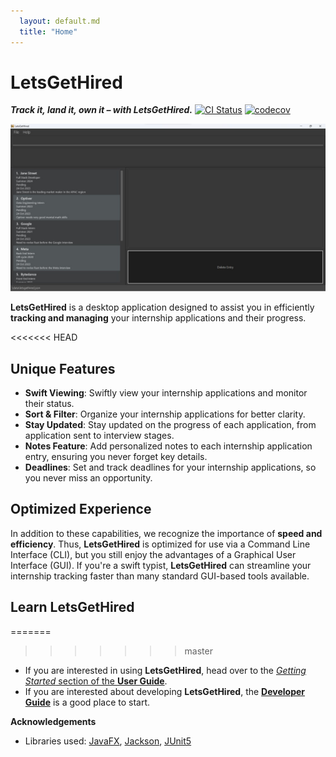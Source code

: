 ```yaml
---
  layout: default.md
  title: "Home"
---
```


# LetsGetHired

**_Track it, land it, own it – with LetsGetHired._**
[![CI Status](https://github.com/se-edu/addressbook-level3/workflows/Java%20CI/badge.svg)](https://github.com/AY2324S1-CS2103T-W17-2/tp/actions)
[![codecov](https://codecov.io/gh/se-edu/addressbook-level3/branch/master/graph/badge.svg)](https://app.codecov.io/gh/AY2324S1-CS2103T-W17-2/tp)

![Ui](images/Ui.jpg)

**LetsGetHired** is a desktop application designed to assist you in efficiently **tracking and managing** your internship
applications and their progress.

<<<<<<< HEAD
## Unique Features
- **Swift Viewing**: Swiftly view your internship applications and monitor their status.
- **Sort & Filter**: Organize your internship applications for better clarity.
- **Stay Updated**: Stay updated on the progress of each application, from application sent to interview stages.
- **Notes Feature**: Add personalized notes to each internship application entry, ensuring you never forget key details. 
- **Deadlines**: Set and track deadlines for your internship applications, so you never miss an opportunity.

## Optimized Experience
In addition to these capabilities, we recognize the importance of **speed and efficiency**. Thus, **LetsGetHired** is 
optimized for use via a Command Line Interface (CLI), but you still enjoy the advantages of a Graphical User Interface 
(GUI). If you're a swift typist, **LetsGetHired** can streamline your internship tracking faster than many standard 
GUI-based tools available.

## Learn LetsGetHired
=======
>>>>>>> master
* If you are interested in using **LetsGetHired**, head over to the [_Getting Started_ section of the **User Guide**](UserGuide.html#getting-started).
* If you are interested about developing **LetsGetHired**, the [**Developer Guide**](DeveloperGuide.html) is a good place to start.

**Acknowledgements**

* Libraries used: [JavaFX](https://openjfx.io/), [Jackson](https://github.com/FasterXML/jackson), [JUnit5](https://github.com/junit-team/junit5)
